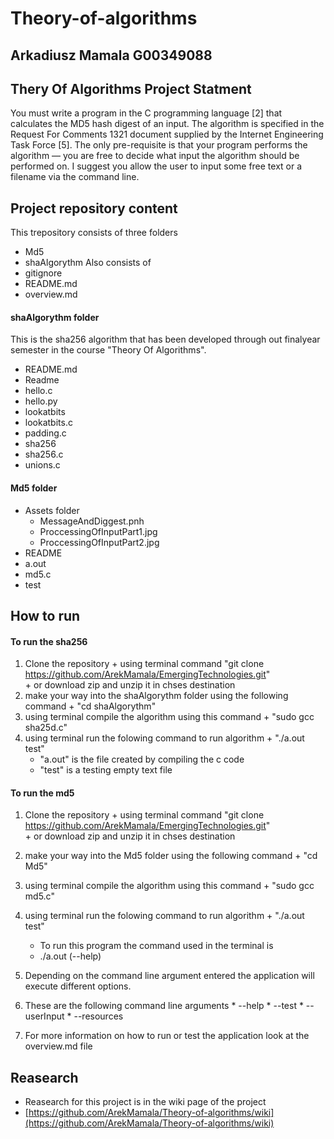 # Theory-of-algorithms

## Arkadiusz Mamala  G00349088

## Thery Of Algorithms Project Statment
You must write a program in the C programming language [2] that calculates
the MD5 hash digest of an input. The algorithm is specified in the Request
For Comments 1321 document supplied by the Internet Engineering Task
Force [5]. The only pre-requisite is that your program performs the algorithm
— you are free to decide what input the algorithm should be performed on.
I suggest you allow the user to input some free text or a filename via the
command line.

## Project repository content
  This trepository consists of three folders 
  + Md5
  + shaAlgorythm
  Also consists of 
  + gitignore
  + README.md
  + overview.md  
  #### shaAlgorythm folder
   This is the sha256 algorithm that has been developed through out finalyear semester 
   in the course "Theory Of Algorithms".
   + README.md
   + Readme
   + hello.c
   + hello.py
   + lookatbits
   + lookatbits.c
   + padding.c
   + sha256
   + sha256.c
   + unions.c
  
  #### Md5 folder
   + Assets folder
     + MessageAndDiggest.pnh
     + ProccessingOfInputPart1.jpg
     + ProccessingOfInputPart2.jpg
   + README
   + a.out
   + md5.c
   + test
  
  ## How to run
   #### To run the sha256 
   1. Clone the repository 
     + using terminal command "git clone https://github.com/ArekMamala/EmergingTechnologies.git"  
     + or download zip and unzip it in chses destination
   1. make your way into the shaAlgorythm folder using the following command
     + "cd shaAlgorythm"
   1. using terminal compile the algorithm using this command
     + "sudo gcc sha25d.c" 
   1. using terminal run the folowing command to run algorithm
     + "./a.out test" 
       + "a.out" is the file created by compiling the c code
       + "test" is a testing empty text file
   
   #### To run the md5 
   1. Clone the repository 
     + using terminal command "git clone https://github.com/ArekMamala/EmergingTechnologies.git"  
     + or download zip and unzip it in chses destination
   1. make your way into the Md5 folder using the following command
     + "cd Md5"
   1. using terminal compile the algorithm using this command
     + "sudo gcc md5.c" 
   1. using terminal run the folowing command to run algorithm
     + "./a.out test" 
       + To run this program the command used in the terminal is 
       + ./a.out <command line argument> (--help) 

   1. Depending on the command line argument entered the application will execute different options.
   1. These are the following command line arguments
    * --help
    * --test
    * --userInput
    * --resources

   1. For more information on how to run or test the application look at the overview.md file 
   

## Reasearch 
  * Reasearch for this project is in the wiki page of the project
  * [https://github.com/ArekMamala/Theory-of-algorithms/wiki](https://github.com/ArekMamala/Theory-of-algorithms/wiki)



